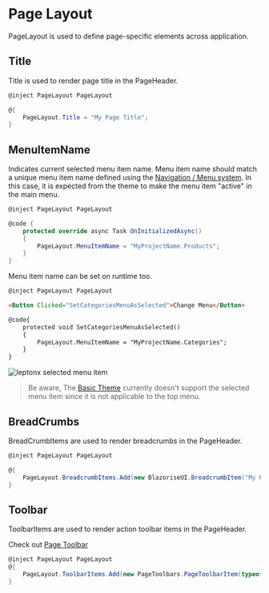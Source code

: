 # Page Layout
PageLayout is used to define page-specific elements across application. 


## Title
Title is used to render page title in the PageHeader.

```csharp
@inject PageLayout PageLayout

@{
    PageLayout.Title = "My Page Title";
}
```

## MenuItemName
Indicates current selected menu item name. Menu item name should match a unique menu item name defined using the [Navigation / Menu system](../Blazor/Navigation-Menu.md). In this case, it is expected from the theme to make the menu item "active" in the main menu. 

```csharp
@inject PageLayout PageLayout

@code {
    protected override async Task OnInitializedAsync()
    {
        PageLayout.MenuItemName = "MyProjectName.Products";
    }
}
```

Menu item name can be set on runtime too.

```html
@inject PageLayout PageLayout

<Button Clicked="SetCategoriesMenuAsSelected">Change Menu</Button>

@code{
    protected void SetCategoriesMenuAsSelected()
    {
        PageLayout.MenuItemName = "MyProjectName.Categories";
    }
}
```


![leptonx selected menu item](../../images/leptonx-selected-menu-item-example.gif)


> Be aware, The [Basic Theme](../Blazor/Basic-Theme.md) currently doesn't support the selected menu item since it is not applicable to the top menu. 

## BreadCrumbs
BreadCrumbItems are used to render breadcrumbs in the PageHeader.
```csharp
@inject PageLayout PageLayout

@{
    PageLayout.BreadcrumbItems.Add(new BlazoriseUI.BreadcrumbItem("My Page", "/my-page")); 
}
```

## Toolbar
ToolbarItems are used to render action toolbar items in the PageHeader.

Check out [Page Toolbar](../blazor/page-header.md/#page-toolbar)

```csharp
@inject PageLayout PageLayout
@{
    PageLayout.ToolbarItems.Add(new PageToolbars.PageToolbarItem(typeof(MyButtonComponent)));
}
```